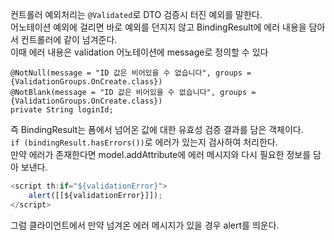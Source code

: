 컨트롤러 예외처리는 `@Validated`로 DTO 검증시 터진 예외를 말한다.  
어노테이션 예외에 걸리면 바로 예외를 던지지 않고 BindingResult에 에러 내용을 담아서 컨트롤러에 같이 넘겨준다.  
이때 에러 내용은 validation 어노테이션에 message로 정의할 수 있다  

```
@NotNull(message = "ID 값은 비어있을 수 없습니다", groups = {ValidationGroups.OnCreate.class})  
@NotBlank(message = "ID 값은 비어있을 수 없습니다", groups = {ValidationGroups.OnCreate.class})  
private String loginId;
```

즉 BindingResult는 폼에서 넘어온 값에 대한 유효성 검증 결과를 담은 객체이다.  
`if (bindingResult.hasErrors())`로 에러가 있는지 검사하여 처리한다.  
만약 에러가 존재한다면 model.addAttribute에 에러 메시지와 다시 필요한 정보를 담아 보낸다.  

```js
<script th:if="${validationError}">
    alert([[${validationError}]]);
</script>
```
그럼 클라이언트에서 만약 넘겨온 에러 메시지가 있을 경우 alert를 띄운다.